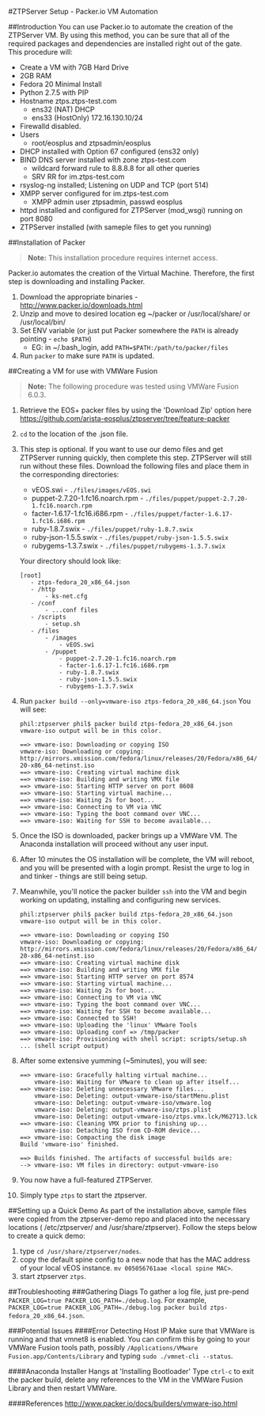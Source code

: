 #ZTPServer Setup - Packer.io VM Automation

##Introduction
You can use Packer.io to automate the creation of the ZTPServer VM.  By using this method, you can be sure that all of the required packages and dependencies are installed right out of the gate.  This procedure will:

* Create a VM with 7GB Hard Drive
* 2GB RAM
* Fedora 20 Minimal Install
* Python 2.7.5 with PIP
* Hostname ztps.ztps-test.com
    * ens32 (NAT) DHCP
    * ens33 (HostOnly) 172.16.130.10/24
* Firewalld disabled.
* Users
    * root/eosplus and ztpsadmin/eosplus
* DHCP installed with Option 67 configured (ens32 only)
* BIND DNS server installed with zone ztps-test.com
    * wildcard forward rule to 8.8.8.8 for all other queries
    * SRV RR for im.ztps-test.com
* rsyslog-ng installed; Listening on UDP and TCP (port 514)
* XMPP server configured for im.ztps-test.com
    * XMPP admin user ztpsadmin, passwd eosplus
* httpd installed and configured for ZTPServer (mod_wsgi) running on port 8080
* ZTPServer installed (with sameple files to get you running)

##Installation of Packer
> **Note:** This installation procedure requires internet access.

Packer.io automates the creation of the Virtual Machine.  Therefore, the first step is downloading and installing Packer.

1. Download the appropriate binaries - http://www.packer.io/downloads.html
2. Unzip and move to desired location eg ~/packer or /usr/local/share/ or /usr/local/bin/
3. Set ENV variable (or just put Packer somewhere the ```PATH``` is already pointing - ```echo $PATH```)
    * EG: in ~/.bash_login, add ```PATH=$PATH:/path/to/packer/files```
4. Run ```packer``` to make sure ```PATH``` is updated.

##Creating a VM for use with VMWare Fusion
> **Note:** The following procedure was tested using VMWare Fusion 6.0.3.

1. Retrieve the EOS+ packer files by using the 'Download Zip' option here https://github.com/arista-eosplus/ztpserver/tree/feature-packer
2. ```cd``` to the location of the .json file.
3. This step is optional. If you want to use our demo files and get ZTPServer running quickly, then complete this step. ZTPServer will still run without these files.
    Download the following files and place them in the corresponding directories:
    * vEOS.swi - ```./files/images/vEOS.swi```
    * puppet-2.7.20-1.fc16.noarch.rpm - ```./files/puppet/puppet-2.7.20-1.fc16.noarch.rpm```
    * facter-1.6.17-1.fc16.i686.rpm - ```./files/puppet/facter-1.6.17-1.fc16.i686.rpm```
    * ruby-1.8.7.swix - ```./files/puppet/ruby-1.8.7.swix```
    * ruby-json-1.5.5.swix - ```./files/puppet/ruby-json-1.5.5.swix```
    * rubygems-1.3.7.swix - ```./files/puppet/rubygems-1.3.7.swix```
    
    Your directory should look like:
    ```
    [root]
       - ztps-fedora_20_x86_64.json
       - /http
           - ks-net.cfg
       - /conf
           - ...conf files
       - /scripts
           - setup.sh
       - /files
           - /images
               - vEOS.swi
           - /puppet
               - puppet-2.7.20-1.fc16.noarch.rpm
               - facter-1.6.17-1.fc16.i686.rpm
               - ruby-1.8.7.swix
               - ruby-json-1.5.5.swix
               - rubygems-1.3.7.swix
   ```
4. Run ```packer build --only=vmware-iso ztps-fedora_20_x86_64.json```
    You will see:
    ```
    phil:ztpserver phil$ packer build ztps-fedora_20_x86_64.json
    vmware-iso output will be in this color.
    
    ==> vmware-iso: Downloading or copying ISO
    vmware-iso: Downloading or copying: http://mirrors.xmission.com/fedora/linux/releases/20/Fedora/x86_64/iso/Fedora-20-x86_64-netinst.iso
    ==> vmware-iso: Creating virtual machine disk
    ==> vmware-iso: Building and writing VMX file
    ==> vmware-iso: Starting HTTP server on port 8608
    ==> vmware-iso: Starting virtual machine...
    ==> vmware-iso: Waiting 2s for boot...
    ==> vmware-iso: Connecting to VM via VNC
    ==> vmware-iso: Typing the boot command over VNC...
    ==> vmware-iso: Waiting for SSH to become available...
    ```
5. Once the ISO is downloaded, packer brings up a VMWare VM. The Anaconda installation will proceed without any user input.
6. After 10 minutes the OS installation will be complete, the VM will reboot, and you will be presented with a login prompt.  Resist the urge to log in and tinker - things are still being setup.
7. Meanwhile, you'll notice the packer builder ```ssh``` into the VM and begin working on updating, installing and configuring new services.
    ```
    phil:ztpserver phil$ packer build ztps-fedora_20_x86_64.json
    vmware-iso output will be in this color.
    
    ==> vmware-iso: Downloading or copying ISO
    vmware-iso: Downloading or copying: http://mirrors.xmission.com/fedora/linux/releases/20/Fedora/x86_64/iso/Fedora-20-x86_64-netinst.iso
    ==> vmware-iso: Creating virtual machine disk
    ==> vmware-iso: Building and writing VMX file
    ==> vmware-iso: Starting HTTP server on port 8574
    ==> vmware-iso: Starting virtual machine...
    ==> vmware-iso: Waiting 2s for boot...
    ==> vmware-iso: Connecting to VM via VNC
    ==> vmware-iso: Typing the boot command over VNC...
    ==> vmware-iso: Waiting for SSH to become available...
    ==> vmware-iso: Connected to SSH!
    ==> vmware-iso: Uploading the 'linux' VMware Tools
    ==> vmware-iso: Uploading conf => /tmp/packer
    ==> vmware-iso: Provisioning with shell script: scripts/setup.sh
    ... (shell script output)
    ```
8. After some extensive yumming (~5minutes), you will see:
    ```
    ==> vmware-iso: Gracefully halting virtual machine...
        vmware-iso: Waiting for VMware to clean up after itself...
    ==> vmware-iso: Deleting unnecessary VMware files...
        vmware-iso: Deleting: output-vmware-iso/startMenu.plist
        vmware-iso: Deleting: output-vmware-iso/vmware.log
        vmware-iso: Deleting: output-vmware-iso/ztps.plist
        vmware-iso: Deleting: output-vmware-iso/ztps.vmx.lck/M62713.lck
    ==> vmware-iso: Cleaning VMX prior to finishing up...
        vmware-iso: Detaching ISO from CD-ROM device...
    ==> vmware-iso: Compacting the disk image
    Build 'vmware-iso' finished.
    
    ==> Builds finished. The artifacts of successful builds are:
    --> vmware-iso: VM files in directory: output-vmware-iso
    ```
9. You now have a full-featured ZTPServer.
10. Simply type ```ztps``` to start the ztpserver.

##Setting up a Quick Demo
As part of the installation above, sample files were copied from the ztpserver-demo repo and placed into the necessary locations ( /etc/ztpserver/ and /usr/share/ztpserver).  Follow the steps below to create a quick demo:

1. type ```cd /usr/share/ztpserver/nodes```.
2. copy the default spine config to a new node that has the MAC address of your local vEOS instance. ```mv 005056761aae <local spine MAC>```.
3. start ztpserver ```ztps```.

##Troubleshooting
###Gathering Diags
To gather a log file, just pre-pend ```PACKER_LOG=true PACKER_LOG_PATH=./debug.log```.  For example, ```PACKER_LOG=true PACKER_LOG_PATH=./debug.log packer build ztps-fedora_20_x86_64.json```.

###Potential Issues
####Error Detecting Host IP
Make sure that VMWare is running and that vmnet8 is enabled.  You can confirm this by going to your VMWare Fusion tools path, possibly ```/Applications/VMware Fusion.app/Contents/Library``` and typing ```sudo ./vmnet-cli --status```.

####Anaconda Installer Hangs at 'Installing Bootloader'
Type ```ctrl-c``` to exit the packer build, delete any references to the VM in the VMWare Fusion Library and then restart VMWare.

####References
http://www.packer.io/docs/builders/vmware-iso.html
